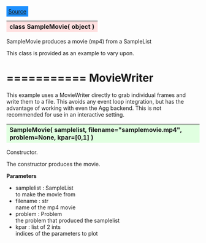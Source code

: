 ---
---

<div class="button">
  <span style="background-color: DodgerBlue; color: White;  border:5px solid DodgerBlue">
<a href=https://github.com/dokester/BayesicFitting/blob/master/BayesicFitting/source/SampleMovie.py target=_blank>Source</a></span></div>

<a name="SampleMovie"></a>
<table><thead style="background-color:#FFE0E0; width:100%"><tr><th style="text-align:left">
<strong>class SampleMovie(</strong> object )
</th></tr></thead></table>
<p>

SampleMovie produces a movie (mp4) from a SampleList

This class is provided as an example to vary upon.

===========
MovieWriter
===========

This example uses a MovieWriter directly to grab individual frames and write
them to a file. This avoids any event loop integration, but has the advantage
of working with even the Agg backend. This is not recommended for use in an
interactive setting.


<a name="SampleMovie"></a>
<table><thead style="background-color:#E0FFE0; width:100%"><tr><th style="text-align:left">
<strong>SampleMovie(</strong> samplelist, filename="samplemovie.mp4", problem=None, kpar=[0,1] ) 
</th></tr></thead></table>
<p>

Constructor.

The constructor produces the movie.

<b>Parameters</b>

* samplelist  :  SampleList<br>
    to make the movie from<br>
* filename  :  str<br>
    name of the mp4 movie<br>
* problem  :  Problem<br>
    the problem that produced the samplelist<br>
* kpar  :  list of 2 ints<br>
    indices of the parameters to plot

